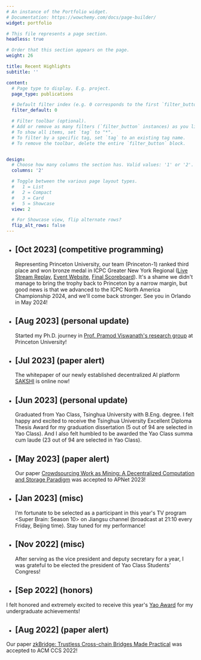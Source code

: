 ```yaml
---
# An instance of the Portfolio widget.
# Documentation: https://wowchemy.com/docs/page-builder/
widget: portfolio

# This file represents a page section.
headless: true

# Order that this section appears on the page.
weight: 26

title: Recent Highlights
subtitle: ''

content:
  # Page type to display. E.g. project.
  page_type: publications

  # Default filter index (e.g. 0 corresponds to the first `filter_button` instance below).
  filter_default: 0

  # Filter toolbar (optional).
  # Add or remove as many filters (`filter_button` instances) as you like.
  # To show all items, set `tag` to "*".
  # To filter by a specific tag, set `tag` to an existing tag name.
  # To remove the toolbar, delete the entire `filter_button` block.


design:
  # Choose how many columns the section has. Valid values: '1' or '2'.
  columns: '2'

  # Toggle between the various page layout types.
  #   1 = List
  #   2 = Compact
  #   3 = Card
  #   5 = Showcase
  view: 2

  # For Showcase view, flip alternate rows?
  flip_alt_rows: false
---
```

  * ## [Oct 2023] (competitive programming)
    Representing Princeton University, our team (Princeton-1) ranked third place and won bronze medal in ICPC Greater New York Regional ([Live Stream Replay](https://www.youtube.com/watch?v=8imxmuXyOCY), [Event Website](http://acmgnyr.org/year2023/), [Final Scoreboard](http://acmgnyr.org/year2023/scoreboard_final/index.html)). It's a shame we didn't manage to bring the trophy back to Princeton by a narrow margin, but good news is that we advanced to the ICPC North America Championship 2024, and we'll come back stronger. See you in Orlando in May 2024!
    
  * ## [Aug 2023] (personal update)
    Started my Ph.D. journey in  [Prof. Pramod Viswanath's research group](https://web3.princeton.edu/) at Princeton University!

  * ## [Jul 2023] (paper alert)
    The whitepaper of our newly established decentralized AI platform [SAKSHI](https://arxiv.org/pdf/2307.16562.pdf) is online now! 

  * ## [Jun 2023] (personal update)
      Graduated from Yao Class, Tsinghua University with B.Eng. degree. I felt happy and excited to receive the Tsinghua University Excellent Diploma Thesis Award for my graduation dissertation (5 out of 94 are selected in Yao Class). And I also felt humbled to be awarded the Yao Class summa cum laude (23 out of 94 are selected in Yao Class).
  
  * ## [May 2023] (paper alert)
     Our paper [Crowdsourcing Work as Mining: A Decentralized Computation and Storage Paradigm](https://dl.acm.org/doi/abs/10.1145/3600061.3603177) was accepted to APNet 2023! 
  
  * ## [Jan 2023] (misc)
    I‘m fortunate to be selected as a participant in this year's TV program <Super Brain: Season 10> on Jiangsu channel (broadcast at 21:10 every Friday, Beijing time). Stay tuned for my performance!
  
  * ## [Nov 2022] (misc)
    After serving as the vice president and deputy secretary for a year, I was grateful to be elected the president of Yao Class Students' Congress!
  
  * ## [Sep 2022] (honors)
  I felt honored and extremely excited to receive this year's [Yao Award](https://iiis.tsinghua.edu.cn/en/list-673-1.html) for my undergraduate achievements!
  
  * ## [Aug 2022] (paper alert)
  Our paper [zkBridge: Trustless Cross-chain Bridges Made Practical](https://dl.acm.org/doi/abs/10.1145/3548606.3560652) was accepted to ACM CCS 2022! 